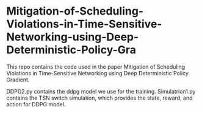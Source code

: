 # Mitigation-of-Scheduling-Violations-in-Time-Sensitive-Networking-using-Deep-Deterministic-Policy-Gra

This repo contains the code used in the paper Mitigation of Scheduling Violations in Time-Sensitive Networking using Deep Deterministic Policy Gradient.

DDPG2.py contains the ddpg model we use for the training. Simulatrion1.py contains the TSN switch simulation, which provides the state, reward, and action for DDPG model.
